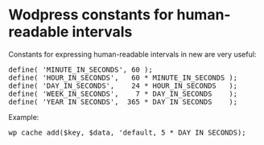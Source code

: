 <!--
title : Wodpress constants for human-readable intervals
author : Roman Ožana <ozana@omdesign.cz>
date : 20.2.2013 11:26:32
tags : wordpress
-->

# Wodpress constants for human-readable intervals

Constants for expressing human-readable intervals in new are very useful:

<pre>define( 'MINUTE_IN_SECONDS', 60 );
define( 'HOUR_IN_SECONDS',   60 * MINUTE_IN_SECONDS );
define( 'DAY_IN_SECONDS',    24 * HOUR_IN_SECONDS   );
define( 'WEEK_IN_SECONDS',    7 * DAY_IN_SECONDS    );
define( 'YEAR_IN_SECONDS',  365 * DAY_IN_SECONDS    );</pre>

Example: 

<pre>wp_cache_add($key, $data, 'default, 5 * DAY_IN_SECONDS);</pre>
